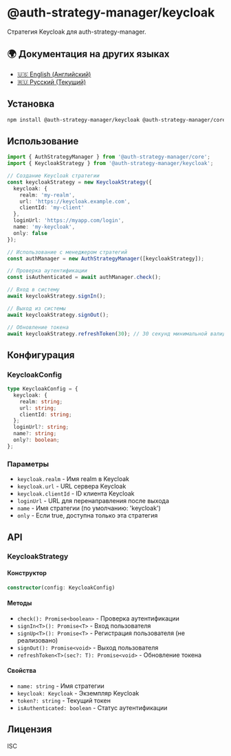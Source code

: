 # @auth-strategy-manager/keycloak

Стратегия Keycloak для auth-strategy-manager.

## 🌍 Документация на других языках

- [🇺🇸 English (Английский)](README.md)
- [🇷🇺 Русский (Текущий)](README_RU.md)

## Установка

```bash
npm install @auth-strategy-manager/keycloak @auth-strategy-manager/core keycloak-js
```

## Использование

```typescript
import { AuthStrategyManager } from '@auth-strategy-manager/core';
import { KeycloakStrategy } from '@auth-strategy-manager/keycloak';

// Создание Keycloak стратегии
const keycloakStrategy = new KeycloakStrategy({
  keycloak: {
    realm: 'my-realm',
    url: 'https://keycloak.example.com',
    clientId: 'my-client'
  },
  loginUrl: 'https://myapp.com/login',
  name: 'my-keycloak',
  only: false
});

// Использование с менеджером стратегий
const authManager = new AuthStrategyManager([keycloakStrategy]);

// Проверка аутентификации
const isAuthenticated = await authManager.check();

// Вход в систему
await keycloakStrategy.signIn();

// Выход из системы
await keycloakStrategy.signOut();

// Обновление токена
await keycloakStrategy.refreshToken(30); // 30 секунд минимальной валидности
```

## Конфигурация

### KeycloakConfig

```typescript
type KeycloakConfig = {
  keycloak: {
    realm: string;
    url: string;
    clientId: string;
  };
  loginUrl?: string;
  name?: string;
  only?: boolean;
};
```

### Параметры

- `keycloak.realm` - Имя realm в Keycloak
- `keycloak.url` - URL сервера Keycloak
- `keycloak.clientId` - ID клиента Keycloak
- `loginUrl` - URL для перенаправления после выхода
- `name` - Имя стратегии (по умолчанию: 'keycloak')
- `only` - Если true, доступна только эта стратегия

## API

### KeycloakStrategy

#### Конструктор

```typescript
constructor(config: KeycloakConfig)
```

#### Методы

- `check(): Promise<boolean>` - Проверка аутентификации
- `signIn<T>(): Promise<T>` - Вход пользователя
- `signUp<T>(): Promise<T>` - Регистрация пользователя (не реализовано)
- `signOut(): Promise<void>` - Выход пользователя
- `refreshToken<T>(sec?: T): Promise<void>` - Обновление токена

#### Свойства

- `name: string` - Имя стратегии
- `keycloak: Keycloak` - Экземпляр Keycloak
- `token?: string` - Текущий токен
- `isAuthenticated: boolean` - Статус аутентификации

## Лицензия

ISC 
